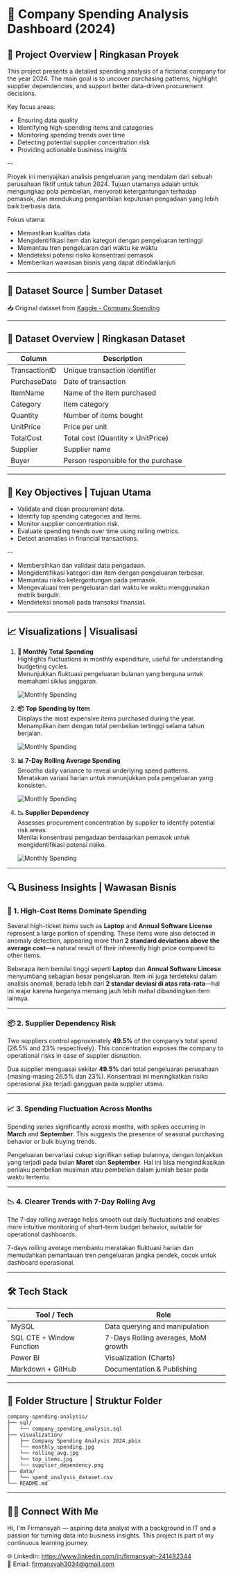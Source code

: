 # 🏢 Company Spending Analysis Dashboard (2024)

## 📌 Project Overview | Ringkasan Proyek

This project presents a detailed spending analysis of a fictional company for the year 2024. The main goal is to uncover purchasing patterns, highlight supplier dependencies, and support better data-driven procurement decisions.

Key focus areas:
- Ensuring data quality
- Identifying high-spending items and categories
- Monitoring spending trends over time
- Detecting potential supplier concentration risk
- Providing actionable business insights

--

Proyek ini menyajikan analisis pengeluaran yang mendalam dari sebuah perusahaan fiktif untuk tahun 2024. Tujuan utamanya adalah untuk mengungkap pola pembelian, menyoroti ketergantungan terhadap pemasok, dan mendukung pengambilan keputusan pengadaan yang lebih baik berbasis data.

Fokus utama:

- Memastikan kualitas data
- Mengidentifikasi item dan kategori dengan pengeluaran tertinggi
- Memantau tren pengeluaran dari waktu ke waktu
- Mendeteksi potensi risiko konsentrasi pemasok
- Memberikan wawasan bisnis yang dapat ditindaklanjuti



---

## 📂 Dataset Source | Sumber Dataset

📥 Original dataset from [Kaggle - Company Spending](https://www.kaggle.com/datasets)

---

## 🧾 Dataset Overview | Ringkasan Dataset

| Column         | Description                           |
|----------------|---------------------------------------|
| TransactionID  | Unique transaction identifier         |
| PurchaseDate   | Date of transaction                   |
| ItemName       | Name of the item purchased            |
| Category       | Item category                         |
| Quantity       | Number of items bought                |
| UnitPrice      | Price per unit                        |
| TotalCost      | Total cost (Quantity × UnitPrice)     |
| Supplier       | Supplier name                         |
| Buyer          | Person responsible for the purchase   |

---

## 📌 Key Objectives | Tujuan Utama

- Validate and clean procurement data.
- Identify top spending categories and items.
- Monitor supplier concentration risk.
- Evaluate spending trends over time using rolling metrics.
- Detect anomalies in financial transactions.

--

- Membersihkan dan validasi data pengadaan.
- Mengidentifikasi kategori dan item dengan pengeluaran terbesar.
- Memantau risiko ketergantungan pada pemasok.
- Mengevaluasi tren pengeluaran dari waktu ke waktu menggunakan metrik bergulir.
- Mendeteksi anomali pada transaksi finansial.

---

## 📈 Visualizations | Visualisasi

1. **📆 Monthly Total Spending**  
   Highlights fluctuations in monthly expenditure, useful for understanding budgeting cycles.  
   Menunjukkan fluktuasi pengeluaran bulanan yang berguna untuk memahami siklus anggaran.

   ![Monthly Spending](visualization/monthly_spending.jpg)

2. **📦 Top Spending by Item**  
   Displays the most expensive items purchased during the year.  
   Menampilkan item dengan total pembelian tertinggi selama tahun berjalan.

   ![Monthly Spending](visualization/top_items.jpg)

3. **📊 7-Day Rolling Average Spending**  
   Smooths daily variance to reveal underlying spend patterns.  
   Meratakan variasi harian untuk menunjukkan pola pengeluaran yang konsisten.

   ![Monthly Spending](visualization/rolling_avg.jpg)

4. **📉 Supplier Dependency**  
   Assesses procurement concentration by supplier to identify potential risk areas.  
   Menilai konsentrasi pengadaan berdasarkan pemasok untuk mengidentifikasi potensi risiko.

   ![Monthly Spending](visualization/supplier_dependency.png)

---

## 🔍 Business Insights | Wawasan Bisnis

### 🧾 1. High-Cost Items Dominate Spending  
Several high-ticket items such as **Laptop** and **Annual Software License** represent a large portion of spending. These items were also detected in anomaly detection, appearing more than **2 standard deviations above the average cost**—a natural result of their inherently high price compared to other items.

Beberapa item bernilai tinggi seperti **Laptop** dan **Annual Software Lincese** menyumbang sebagian besar pengeluaran. Item ini juga terdeteksi dalam analisis anomali, berada lebih dari **2 standar deviasi di atas rata-rata**—hal ini wajar karena harganya memang jauh lebih mahal dibandingkan item lainnya.

---

### 📦 2. Supplier Dependency Risk  
Two suppliers control approximately **49.5%** of the company’s total spend (26.5% and 23% respectively). This concentration exposes the company to operational risks in case of supplier disruption.

Dua supplier menguasai sekitar **49.5%** dari total pengeluaran perusahaan (masing-masing 26.5% dan 23%). Konsentrasi ini meningkatkan risiko operasional jika terjadi gangguan pada supplier utama.

---

### 📈 3. Spending Fluctuation Across Months  
Spending varies significantly across months, with spikes occurring in **March** and **September**. This suggests the presence of seasonal purchasing behavior or bulk buying trends.

Pengeluaran bervariasi cukup signifikan setiap bulannya, dengan lonjakkan yang terjadi pada bulan **Maret** dan **September**. Hal ini bisa mengindikasikan perilaku pembelian musiman atau pembelian dalam jumlah besar pada waktu tertentu.

---

### 📉 4. Clearer Trends with 7-Day Rolling Avg  
The 7-day rolling average helps smooth out daily fluctuations and enables more intuitive monitoring of short-term budget behavior, suitable for operational dashboards.

7-days rolling average membantu meratakan fluktuasi harian dan memudahkan pemantauan tren pengeluaran jangka pendek, cocok untuk dashboard operasional.

---

## 🛠️ Tech Stack

| Tool / Tech               | Role                                |
|---------------------------|-------------------------------------|
| MySQL                     | Data querying and manipulation      |
| SQL CTE + Window Function | 7-Days Rolling averages, MoM growth |
| Power BI                  | Visualization (Charts)              |
| Markdown + GitHub         | Documentation & Publishing          |

---

## 🧭 Folder Structure | Struktur Folder

```
company-spending-analysis/
├── sql/
│   └── company_spending_analysis.sql
├── visualization/
│   ├── Company Spending Analysis 2024.pbix
│   └── monthly_spending.jpg
│   └── rolling_avg.jpg
│   └── top_items.jpg
│   └── supplier_dependency.png
├── data/
│   └── spend_analysis_dataset.csv
└── README.md
```

---

##  🙋‍♂️ Connect With Me

Hi, I'm Firmansyah — aspiring data analyst with a background in IT and a passion for turning data into business insights. This project is part of my continuous learning journey. 

🌐 LinkedIn: https://www.linkedin.com/in/firmansyah-241482344  
📁 Email: firmansyah3034@gmail.com

